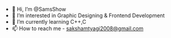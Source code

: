 - 👋 Hi, I’m @SamsShow
- 👀 I’m interested in Graphic Designing & Frontend Development
- 🌱 I’m currently learning C++,C
- 📫 How to reach me - sakshamtyagi2008@gmail.com

<!---
SamsShow/SamsShow is a ✨ special ✨ repository because its `README.md` (this file) appears on your GitHub profile.
You can click the Preview link to take a look at your changes.
--->
